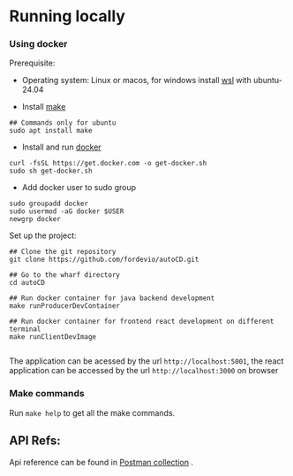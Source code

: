 # Running locally


### Using docker

Prerequisite:
* Operating system: Linux or macos, for windows install [wsl](https://learn.microsoft.com/en-us/windows/wsl/install)  with ubuntu-24.04

* Install [make](https://ioflood.com/blog/install-make-command-linux/)
```
## Commands only for ubuntu
sudo apt install make
```
* Install and run [docker](https://docs.docker.com/engine/install/)
```
curl -fsSL https://get.docker.com -o get-docker.sh
sudo sh get-docker.sh
```
* Add docker user to sudo group
```
sudo groupadd docker
sudo usermod -aG docker $USER
newgrp docker
```

Set up the project:
```
## Clone the git repository
git clone https://github.com/fordevio/autoCD.git

## Go to the wharf directory
cd autoCD

## Run docker container for java backend development
make runProducerDevContainer

## Run docker container for frontend react development on different terminal
make runClientDevImage
 
```

The application can be acessed by the url `http://localhost:5001`, the react application can be accessed by the url `http://localhost:3000` on browser

### Make commands
Run `make help` to get all the make commands.

## API Refs:
Api reference can be found in [Postman collection](./autocd.postman_collection.json) .
